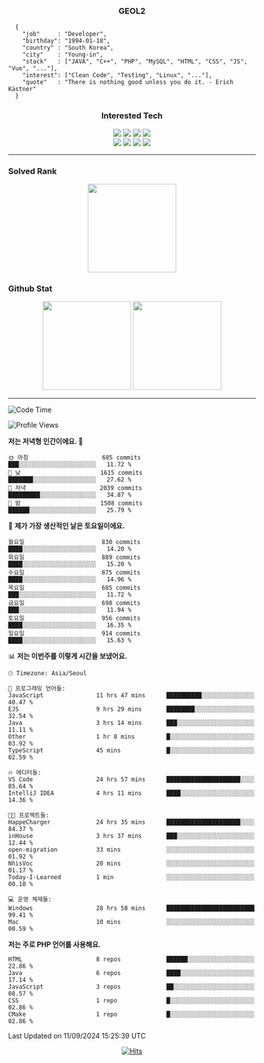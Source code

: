 <div align="center">

  ### GEOL2
</div>

```
  {
    "job"     : "Developer",
    "birthday": "1994-01-18",
    "country" : "South Korea",
    "city"    : "Young-in",
    "stack"   : ["JAVA", "C++", "PHP", "MySQL", "HTML", "CSS", "JS", "Vue", "..."],
    "interest": ["Clean Code", "Testing", "Linux", "..."], 
    "quote"   : "There is nothing good unless you do it. - Erich Kästner"
  }
  ```
  
<div align="center">
  
  ### Interested Tech
  
  <img src="https://img.shields.io/badge/CodeIgniter4-E34F26?style=flat-square&logo=codeigniter&logoColor=white">
    <img src="https://img.shields.io/badge/Laravel-F05340?style=flat-square&logo=Laravel&logoColor=white">
  <img src="https://img.shields.io/badge/SpringBoot-6DB33F?style=flat-square&logo=SpringBoot&logoColor=white">
  <img src="https://img.shields.io/badge/Express-000000?style=flat-square&logo=Express&logoColor=white">
  <br>
  <img src="https://img.shields.io/badge/Three.js-000000?style=flat-square&logo=Three.js&logoColor=white">
  <img src="https://img.shields.io/badge/JavaScript-F7DF1E?style=flat-square&logo=JavaScript&logoColor=black">
  <img src="https://img.shields.io/badge/TypeScript-007acc?style=flat-square&logo=TypeScript&logoColor=black">
  <img src="https://img.shields.io/badge/MySQL-4479A1?style=flat-square&logo=mysql&logoColor=white"><br>

</div>

------------

  ### Solved Rank
  
  <div align="center">
    <img height="180em" src="https://mazassumnida.wtf/api/v2/generate_badge?boj=geol2">
  </div>
  
  ### Github Stat 
  <div align="center">
    <img height="180em" src="https://github-readme-stats-git-masterrstaa-rickstaa.vercel.app/api?username=geol2&show_icons=true&theme=dark">
    <img height="180em" src="https://github-readme-stats-git-masterrstaa-rickstaa.vercel.app/api/top-langs/?username=geol2&show_icons=true&hide=css,scss,html&layout=compact&theme=dark&count_private=true&langs_count=8">
  </div>
  
------------

<!--START_SECTION:waka-->
![Code Time](http://img.shields.io/badge/Code%20Time-3%2C172%20hrs%2017%20mins-blue)

![Profile Views](http://img.shields.io/badge/Profile%20Views-44-blue)

**저는 저녁형 인간이에요. 🦉** 

```text
🌞 아침                     685 commits         ███░░░░░░░░░░░░░░░░░░░░░░   11.72 % 
🌆 낮　                     1615 commits        ███████░░░░░░░░░░░░░░░░░░   27.62 % 
🌃 저녁                     2039 commits        █████████░░░░░░░░░░░░░░░░   34.87 % 
🌙 밤　                     1508 commits        ██████░░░░░░░░░░░░░░░░░░░   25.79 % 
```
📅 **제가 가장 생산적인 날은 토요일이에요.** 

```text
월요일                      830 commits         ████░░░░░░░░░░░░░░░░░░░░░   14.20 % 
화요일                      889 commits         ████░░░░░░░░░░░░░░░░░░░░░   15.20 % 
수요일                      875 commits         ████░░░░░░░░░░░░░░░░░░░░░   14.96 % 
목요일                      685 commits         ███░░░░░░░░░░░░░░░░░░░░░░   11.72 % 
금요일                      698 commits         ███░░░░░░░░░░░░░░░░░░░░░░   11.94 % 
토요일                      956 commits         ████░░░░░░░░░░░░░░░░░░░░░   16.35 % 
일요일                      914 commits         ████░░░░░░░░░░░░░░░░░░░░░   15.63 % 
```


📊 **저는 이번주를 이렇게 시간을 보냈어요.** 

```text
🕑︎ Timezone: Asia/Seoul

💬 프로그래밍 언어들: 
JavaScript               11 hrs 47 mins      ██████████░░░░░░░░░░░░░░░   40.47 % 
EJS                      9 hrs 29 mins       ████████░░░░░░░░░░░░░░░░░   32.54 % 
Java                     3 hrs 14 mins       ███░░░░░░░░░░░░░░░░░░░░░░   11.11 % 
Other                    1 hr 8 mins         █░░░░░░░░░░░░░░░░░░░░░░░░   03.92 % 
TypeScript               45 mins             █░░░░░░░░░░░░░░░░░░░░░░░░   02.59 % 

🔥 에디터들: 
VS Code                  24 hrs 57 mins      █████████████████████░░░░   85.64 % 
IntelliJ IDEA            4 hrs 11 mins       ████░░░░░░░░░░░░░░░░░░░░░   14.36 % 

🐱‍💻 프로젝트들: 
HappeCharger             24 hrs 35 mins      █████████████████████░░░░   84.37 % 
inHouse                  3 hrs 37 mins       ███░░░░░░░░░░░░░░░░░░░░░░   12.44 % 
open-migration           33 mins             ░░░░░░░░░░░░░░░░░░░░░░░░░   01.92 % 
NhisVoc                  20 mins             ░░░░░░░░░░░░░░░░░░░░░░░░░   01.17 % 
Today-I-Learned          1 min               ░░░░░░░░░░░░░░░░░░░░░░░░░   00.10 % 

💻 운영 체제들: 
Windows                  28 hrs 58 mins      █████████████████████████   99.41 % 
Mac                      10 mins             ░░░░░░░░░░░░░░░░░░░░░░░░░   00.59 % 
```

**저는 주로 PHP 언어를 사용해요.** 

```text
HTML                     8 repos             ██████░░░░░░░░░░░░░░░░░░░   22.86 % 
Java                     6 repos             ████░░░░░░░░░░░░░░░░░░░░░   17.14 % 
JavaScript               3 repos             ██░░░░░░░░░░░░░░░░░░░░░░░   08.57 % 
CSS                      1 repo              █░░░░░░░░░░░░░░░░░░░░░░░░   02.86 % 
CMake                    1 repo              █░░░░░░░░░░░░░░░░░░░░░░░░   02.86 % 
```




 Last Updated on 11/09/2024 15:25:39 UTC
<!--END_SECTION:waka-->

<div align="center">
  
  [![Hits](https://hits.seeyoufarm.com/api/count/incr/badge.svg?url=https%3A%2F%2Fgithub.com%2Fgeol2&count_bg=%2379C83D&title_bg=%23555555&icon=myspace.svg&icon_color=%23E7E7E7&title=hits&edge_flat=false)](https://hits.seeyoufarm.com)
  
</div>

<!--
**Geol2/Geol2** is a ✨ _special_ ✨ repository because its `README.md` (this file) appears on your GitHub profile.

Here are some ideas to get you started:
- 🔭 I’m currently working on ...
- 🌱 I’m currently learning ...
- 👯 I’m looking to collaborate on ...
- 🤔 I’m looking for help with ...
- 💬 Ask me about ...
- 📫 How to reach me: ...
- 😄 Pronouns: ...
- ⚡ Fun fact: ...
-->
